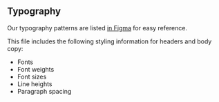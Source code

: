 ## Typography
Our typography patterns are listed [in Figma](https://www.figma.com/file/Otn3wXzeK52f7gld41ZWIX/CivicActions-Brand-Library?type=design&node-id=2%3A1177&mode=design&t=KEphUT6PwI0oY4b3-1) for easy reference.

This file includes the following styling information for headers and body copy:
- Fonts
- Font weights
- Font sizes
- Line heights
- Paragraph spacing
